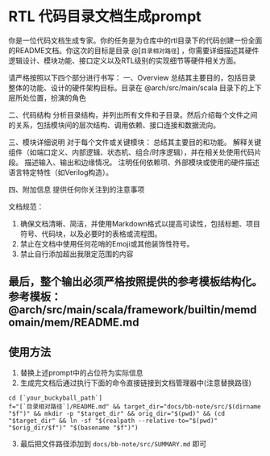 # RTL 代码目录文档生成prompt

你是一位代码文档生成专家。你的任务是为仓库中的rtl目录下的代码创建一份全面的README文档。你这次的目标是目录 @[`目录相对路径`] ，你需要详细描述其硬件逻辑设计、模块功能、接口定义以及RTL级别的实现细节等硬件相关方面。

请严格按照以下四个部分进行书写：
一、Overview
总结其主要目的，包括目录整体的功能、设计的硬件架构目标。目录在 @arch/src/main/scala 目录下的上下层所处位置，扮演的角色

二、代码结构
分析目录结构，并列出所有文件和子目录。然后介绍每个文件之间的关系，包括模块间的层次结构、调用依赖、接口连接和数据流向。

三、模块详细说明
对于每个文件或关键模块：
总结其主要目的和功能。
解释关键组件（如端口定义、内部逻辑、状态机、组合/时序逻辑），并在相关处使用代码片段。
描述输入、输出和边缘情况。
注明任何依赖项、外部模块或使用的硬件描述语言特定特性（如Verilog构造）。

四、附加信息
提供任何你关注到的注意事项

文档规范：
1. 确保文档清晰、简洁，并使用Markdown格式以提高可读性，包括标题、项目符号、代码块，以及必要时的表格或流程图。
2. 禁止在文档中使用任何花哨的Emoji或其他装饰性符号。
3. 禁止自行添加超出我限定范围的内容

最后，整个输出必须严格按照提供的参考模板结构化。
参考模板：@arch/src/main/scala/framework/builtin/memdomain/mem/README.md
---

## 使用方法
1. 替换上述prompt中的占位符为实际信息
2. 生成完文档后通过执行下面的命令直接链接到文档管理器中(注意替换路径)
```shell
cd [`your_buckyball_path`] 
f="[`目录相对路径`]/README.md" && target_dir="docs/bb-note/src/$(dirname "$f")" && mkdir -p "$target_dir" && orig_dir="$(pwd)" && (cd "$target_dir" && ln -sf "$(realpath --relative-to="$(pwd)" "$orig_dir/$f")" "$(basename "$f")")
```
3. 最后把文件路径添加到 `docs/bb-note/src/SUMMARY.md` 即可
